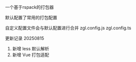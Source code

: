 一个基于rspack的打包器

默认配置了常用的打包配置

自定义配置文件会与默认配置进行合并
zgl.config.js
zgl.config.ts

更新记录
20250815
1. 新增 less 默认解析
2. 新增 Vue 打包适配